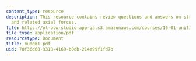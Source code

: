 ```yaml
---
content_type: resource
description: This resource contains review questions and answers on stress and deformations,
  and related axial forces.
file: https://ol-ocw-studio-app-qa.s3.amazonaws.com/courses/16-01-unified-engineering-i-ii-iii-iv-fall-2005-spring-2006/70f36d6893184169b0db214e99f1fd7b_mudgm1.pdf
file_type: application/pdf
resourcetype: Document
title: mudgm1.pdf
uid: 70f36d68-9318-4169-b0db-214e99f1fd7b
---
```

